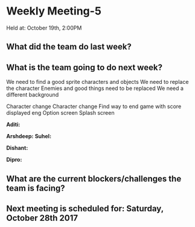 
# Weekly Meeting-5
Held at: October 19th, 2:00PM

## What did the team do last week?


## What is the team going to do next week?

We need to find a good sprite characters and objects
We need to replace the character
Enemies and good things need to be replaced
We need a different background

Character change
Character change
Find way to end game with score displayed
eng
Option screen
Splash screen



**Aditi:**  

**Arshdeep:** 
**Suhel:** 

**Dishant:** 

**Dipro:**  

## What are the current blockers/challenges the team is facing?


## Next meeting is scheduled for: Saturday, October 28th 2017
